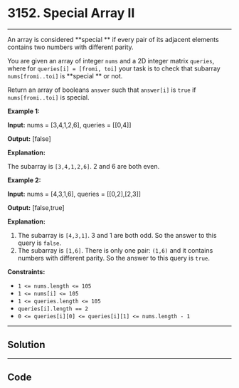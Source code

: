 # 3152. Special Array II

---

An array is considered **special ** if every pair of its adjacent elements contains two numbers with different parity.

You are given an array of integer `nums` and a 2D integer matrix `queries`, where for `queries[i] = [fromi, toi]` your task is to check that subarray `nums[fromi..toi]` is **special ** or not.

Return an array of booleans `answer` such that `answer[i]` is `true` if `nums[fromi..toi]` is special.

 

**Example 1:**

**Input:** nums = [3,4,1,2,6], queries = [[0,4]]

**Output:** [false]

**Explanation:**

The subarray is `[3,4,1,2,6]`. 2 and 6 are both even.

**Example 2:**

**Input:** nums = [4,3,1,6], queries = [[0,2],[2,3]]

**Output:** [false,true]

**Explanation:**

  1. The subarray is `[4,3,1]`. 3 and 1 are both odd. So the answer to this query is `false`.
  2. The subarray is `[1,6]`. There is only one pair: `(1,6)` and it contains numbers with different parity. So the answer to this query is `true`.



 

**Constraints:**

  * `1 <= nums.length <= 105`
  * `1 <= nums[i] <= 105`
  * `1 <= queries.length <= 105`
  * `queries[i].length == 2`
  * `0 <= queries[i][0] <= queries[i][1] <= nums.length - 1`

---

## Solution



---

## Code
```python


```